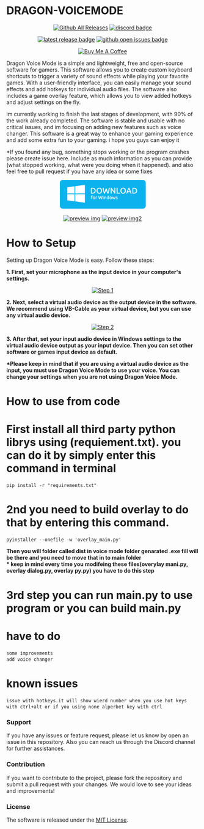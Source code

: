 # DRAGON-VOICEMODE

<div align="center">

[![Github All Releases](https://img.shields.io/github/downloads/roosaramendis/DRAGON-VOICEMODE/total?style=for-the-badge)]() [![discord badge]][discord link]

[![latest release badge]][latest release link] [![github open issues badge]][github open issues link]

[discord badge]: https://img.shields.io/discord/682183255734354002?label=Discord&style=for-the-badge
[discord link]: https://discord.gg/cXxv2KtP
[github open issues badge]: https://img.shields.io/bitbucket/issues/roosaramendis/DRAGON-VOICEMODE?style=for-the-badge
[github open issues link]: https://github.com/roosaramendis/DRAGON-VOICEMODE/issues
[latest release badge]: https://img.shields.io/github/v/tag/roosaramendis/DRAGON-VOICEMODE?style=for-the-badge
[latest release link]: https://github.com/roosaramendis/DRAGON-VOICEMODE/releases



<a href="https://www.buymeacoffee.com/roosaramendis" target="_blank"><img src="https://cdn.buymeacoffee.com/buttons/default-orange.png" alt="Buy Me A Coffee" height="41" width="174"></a>

</div>

Dragon Voice Mode is a simple and lightweight, free and open-source software for gamers. This software allows you to create custom keyboard shortcuts to trigger a variety of sound effects while playing your favorite games. With a user-friendly interface, you can easily manage your sound effects and add hotkeys for individual audio files. The software also includes a game overlay feature, which allows you to view added hotkeys and adjust settings on the fly.

im currently working to finish the last stages of development, with 90% of the work already completed. The software is stable and usable with no critical issues, and im focusing on adding new features such as voice changer. This software is a great way to enhance your gaming experience and add some extra fun to your gaming. i hope you guys can enjoy it

*If you found any bug, something stops working or the program crashes please create issue here. Include as much information as you can provide (what stopped working, what were you doing when it happened). and also feel free to pull request if you have any idea or some fixes

<div align="center">
  <a href="https://github.com/roosaramendis/DRAGON-VOICEMODE/releases/download/temp-build1/DRAGON-VOICEMODE.Main-temp.build.rar"><img src="assets/download-windows.png" height="75px" /></a>
</div>

<div align="center">

[![preview img](https://github.com/roosaramendis/DRAGON-VOICEMODE/blob/voice-changer/preview_images/prwimg1.png)]()
[![preview img2](https://github.com/roosaramendis/DRAGON-VOICEMODE/blob/voice-changer/preview_images/prwimg2.png)]()

</div>

# How to Setup

Setting up Dragon Voice Mode is easy. Follow these steps:

<b>1. First, set your microphone as the input device in your computer's settings. </b>
<div align="center">

[![Step 1](https://github.com/roosaramendis/DRAGON-VOICEMODE/blob/game_overlay/preview_images/step%201.png)]()

</div>

<b>2. Next, select a virtual audio device as the output device in the software. We recommend using VB-Cable as your virtual device, but you can use any virtual audio device.</b>

<div align="center">

[![Step 2](https://github.com/roosaramendis/DRAGON-VOICEMODE/blob/game_overlay/preview_images/step%202.png)]()

</div>

<b>3. After that, set your input audio device in Windows settings to the virtual audio device output as your input device. Then you can set other software or games input device as default.

*Please keep in mind that if you are using a virtual audio device as the input, you must use Dragon Voice Mode to use your voice. You can change your settings when you are not using Dragon Voice Mode.</b>
 
# How to use from code


# First install all third party python librys using (requiement.txt). you can do it by simply enter this command in terminal 
    pip install -r "requirements.txt"

# 2nd you need to build overlay to do that by entering this command.
    pyinstaller --onefile -w 'overlay_main.py'
<b>Then you will folder called dist in voice mode folder genarated .exe fill will be there and you need to move that in to main folder </b>    
<b>* keep in mind every time you modifeing these files(overylay mani.py, overlay dialog.py, overlay py.py) you have to do this step</b>

# 3rd step you can run main.py to use program or you can build main.py 

# have to do

    some improvements 
    add voice changer

# known issues

    issue with hotkeys.it will show wierd number when you use hot keys with ctrl+alt or if you using none alperbet key with ctrl

### Support

If you have any issues or feature request, please let us know by open an issue in this repository. Also you can reach us through the Discord channel for further assistances.

### Contribution

If you want to contribute to the project, please fork the repository and submit a pull request with your changes. We would love to see your ideas and improvements!

### License

The software is released under the [MIT License](https://github.com/roosaramendis/DRAGON-VOICEMODE/blob/main/LICENSE).